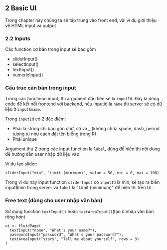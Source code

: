 ## 2 Basic UI

Trong chapter này chúng ta sẽ tập trung vào front end, vài ví dụ giới thiệu về HTML input và output

### 2.2 Inputs
Các function cơ bản trong input sẽ bao gồm
- sliderInput()
- selectInput()
- textInput()
- numericInput()

### Cấu trúc căn bản trong input
Trong các functinon input, thì argument đầu tiên sẽ là `inputId`. Đây là dòng code để kết nối frontend với backend, nếu Inputid là `name` thì server sẽ có dữ liệu ở `input$name`.

Trong `inputId` có 2 đặc điểm:
- Phải là string chỉ bao gồn chữ, số và _ (không chứa space, dash, period tương tự như cách đặt tên biếng trong R)
- Phải unique

Argument thứ 2 trong các input function là `label`, dùng để hiển thị nội dung để hướng dẫn user nhập dữ liệu vào

Ví dụ tạo slider:
```
sliderInput("min", "Limit (minimum)", value = 50, min = 0, max = 100)
```
Trong ví dụ này input function `sliderInput` có `inputId` là min, sẽ tạo ra biến input$min trong server và `label` là "Limit (minimum)" để hiện thị trên UI.

### Free text (dùng cho user nhập văn bản)
Sử dụng function `textInput()` hoặc `textAreaInput()`(tạo ô nhập văn bản rộng hơn)

```
ui <- fluidPage(
  textInput("name", "What's your name?"),
  passwordInput("password", "What's your password?"),
  textAreaInput("story", "Tell me about yourself", rows = 3)
)
```

